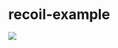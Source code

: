 # recoil-example
 
[![](https://www.dropbox.com/s/ra2dw5h74ek7rzv/Frame%2035%20%281%29.png?dl=0&raw=1)](https://github.com/user/repository/subscription)

